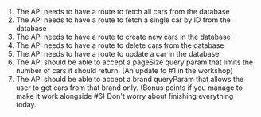 1. The API needs to have a route to fetch all cars from the database 
2. The API needs to have a route to fetch a single car by ID from the database 
3. The API needs to have a route to create new cars in the database 
4. The API needs to have a route to delete cars from the database 
5. The API needs to have a route to update a car in the database 
6. The API should be able to accept a pageSize query param that limits the number of cars it should return. (An update to #1 in the workshop) 
7. The API should be able to accept a brand queryParam that allows the user to get cars from that brand only. (Bonus points if you manage to make it work alongside #6) Don't worry about finishing everything today. 